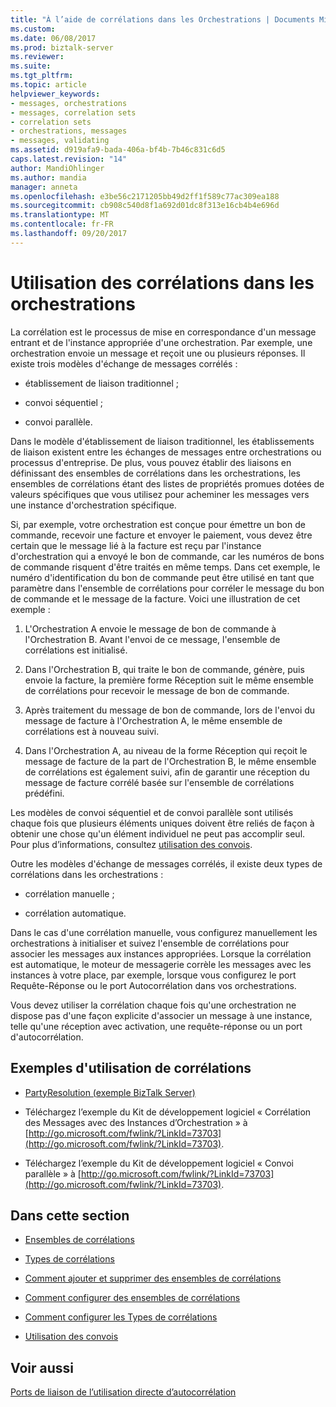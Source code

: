 ```yaml
---
title: "À l’aide de corrélations dans les Orchestrations | Documents Microsoft"
ms.custom: 
ms.date: 06/08/2017
ms.prod: biztalk-server
ms.reviewer: 
ms.suite: 
ms.tgt_pltfrm: 
ms.topic: article
helpviewer_keywords:
- messages, orchestrations
- messages, correlation sets
- correlation sets
- orchestrations, messages
- messages, validating
ms.assetid: d919afa9-bada-406a-bf4b-7b46c831c6d5
caps.latest.revision: "14"
author: MandiOhlinger
ms.author: mandia
manager: anneta
ms.openlocfilehash: e3be56c2171205bb49d2ff1f589c77ac309ea188
ms.sourcegitcommit: cb908c540d8f1a692d01dc8f313e16cb4b4e696d
ms.translationtype: MT
ms.contentlocale: fr-FR
ms.lasthandoff: 09/20/2017
---
```

# <a name="using-correlations-in-orchestrations"></a>Utilisation des corrélations dans les orchestrations
La corrélation est le processus de mise en correspondance d'un message entrant et de l'instance appropriée d'une orchestration. Par exemple, une orchestration envoie un message et reçoit une ou plusieurs réponses. Il existe trois modèles d'échange de messages corrélés :  
  
-   établissement de liaison traditionnel ;  
  
-   convoi séquentiel ;  
  
-   convoi parallèle.  
  
 Dans le modèle d'établissement de liaison traditionnel, les établissements de liaison existent entre les échanges de messages entre orchestrations ou processus d'entreprise. De plus, vous pouvez établir des liaisons en définissant des ensembles de corrélations dans les orchestrations, les ensembles de corrélations étant des listes de propriétés promues dotées de valeurs spécifiques que vous utilisez pour acheminer les messages vers une instance d'orchestration spécifique.  
  
 Si, par exemple, votre orchestration est conçue pour émettre un bon de commande, recevoir une facture et envoyer le paiement, vous devez être certain que le message lié à la facture est reçu par l'instance d'orchestration qui a envoyé le bon de commande, car les numéros de bons de commande risquent d'être traités en même temps. Dans cet exemple, le numéro d'identification du bon de commande peut être utilisé en tant que paramètre dans l'ensemble de corrélations pour corréler le message du bon de commande et le message de la facture. Voici une illustration de cet exemple :  
  
1.  L'Orchestration A envoie le message de bon de commande à l'Orchestration B. Avant l'envoi de ce message, l'ensemble de corrélations est initialisé.  
  
2.  Dans l'Orchestration B, qui traite le bon de commande, génère, puis envoie la facture, la première forme Réception suit le même ensemble de corrélations pour recevoir le message de bon de commande.  
  
3.  Après traitement du message de bon de commande, lors de l'envoi du message de facture à l'Orchestration A, le même ensemble de corrélations est à nouveau suivi.  
  
4.  Dans l'Orchestration A, au niveau de la forme Réception qui reçoit le message de facture de la part de l'Orchestration B, le même ensemble de corrélations est également suivi, afin de garantir une réception du message de facture corrélé basée sur l'ensemble de corrélations prédéfini.  
  
 Les modèles de convoi séquentiel et de convoi parallèle sont utilisés chaque fois que plusieurs éléments uniques doivent être reliés de façon à obtenir une chose qu'un élément individuel ne peut pas accomplir seul. Pour plus d’informations, consultez [utilisation des convois](../core/working-with-convoy-scenarios.md).  
  
 Outre les modèles d'échange de messages corrélés, il existe deux types de corrélations dans les orchestrations :  
  
-   corrélation manuelle ;  
  
-   corrélation automatique.  
  
 Dans le cas d'une corrélation manuelle, vous configurez manuellement les orchestrations à initialiser et suivez l'ensemble de corrélations pour associer les messages aux instances appropriées. Lorsque la corrélation est automatique, le moteur de messagerie corrèle les messages avec les instances à votre place, par exemple, lorsque vous configurez le port Requête-Réponse ou le port Autocorrélation dans vos orchestrations.  
  
 Vous devez utiliser la corrélation chaque fois qu'une orchestration ne dispose pas d'une façon explicite d'associer un message à une instance, telle qu'une réception avec activation, une requête-réponse ou un port d'autocorrélation.  
  
## <a name="examples-of-using-correlations"></a>Exemples d'utilisation de corrélations  
  
-   [PartyResolution (exemple BizTalk Server)](../core/partyresolution-biztalk-server-sample.md)  
  
-   Téléchargez l’exemple du Kit de développement logiciel « Corrélation des Messages avec des Instances d’Orchestration » à [http://go.microsoft.com/fwlink/?LinkId=73703](http://go.microsoft.com/fwlink/?LinkId=73703).  
  
-   Téléchargez l’exemple du Kit de développement logiciel « Convoi parallèle » à [http://go.microsoft.com/fwlink/?LinkId=73703](http://go.microsoft.com/fwlink/?LinkId=73703).  
  
## <a name="in-this-section"></a>Dans cette section  
  
-   [Ensembles de corrélations](../core/correlation-sets.md) 
  
-   [Types de corrélations](../core/correlation-types.md) 
  
-   [Comment ajouter et supprimer des ensembles de corrélations](../core/how-to-add-and-remove-correlation-sets.md) 
  
-   [Comment configurer des ensembles de corrélations](../core/how-to-configure-correlation-sets.md)  
  
-   [Comment configurer les Types de corrélations](../core/how-to-configure-correlation-types.md)  
  
-   [Utilisation des convois](../core/working-with-convoy-scenarios.md)  
  
## <a name="see-also"></a>Voir aussi  
 [Ports de liaison de l’utilisation directe d’autocorrélation](../core/how-to-use-self-correlating-direct-bound-ports.md)